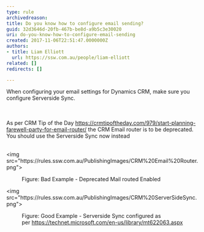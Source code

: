 ```yaml
---
type: rule
archivedreason: 
title: Do you know how to configure email sending?
guid: 32d3646d-20fb-467b-be8d-a9b5c3e30020
uri: do-you-know-how-to-configure-email-sending
created: 2017-11-06T22:51:47.0000000Z
authors:
- title: Liam Elliott
  url: https://ssw.com.au/people/liam-elliott
related: []
redirects: []

---
```



When configuring your email settings for Dynamics CRM, make sure you configure Serverside Sync.<br>
<br><excerpt class='endintro'></excerpt><br>
<p>As per CRM Tip of the Day <a href="https&#58;//crmtipoftheday.com/979/start-planning-farewell-party-for-email-router/">https&#58;//crmtipoftheday.com/979/start-planning-farewell-party-for-email-router/</a>&#160;the CRM Email router is to be deprecated. You should use the Serverside Sync now instead<br><br></p><p>​&lt;img src=&quot;https&#58;//rules.ssw.com.au/PublishingImages/CRM%20Email%20Router.png&quot;&gt;​<br></p><dd class="ssw15-rteElement-FigureBad">​​​​Figure&#58; Bad Example - Deprecated Mail routed Enabled<br></dd><p>&lt;img src=&quot;https&#58;//rules.ssw.com.au/PublishingImages/CRM%20ServerSideSync.png&quot;&gt;<br></p><dd class="ssw15-rteElement-FigureGood">Figure&#58; ​​Good Example -&#160;Serverside Sync configured as per&#160;<a href="https&#58;//technet.microsoft.com/en-us/library/mt622063.aspx">https&#58;//technet.microsoft.com/en-us/library/mt622063.aspx​</a><br>&#160;<br></dd><p><br></p>


